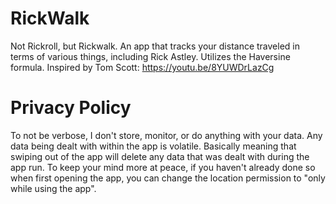 # RickWalk
Not Rickroll, but Rickwalk. An app that tracks your distance traveled 
in terms of various things, including Rick Astley. Utilizes the 
Haversine formula. Inspired by 
Tom Scott: https://youtu.be/8YUWDrLazCg

# Privacy Policy
To not be verbose, I don't store, monitor, or do anything 
with your data. Any data being dealt with within the app is 
volatile. Basically meaning that swiping out of the app will
 delete any data that was dealt with during the app run. To keep 
your mind more at peace, if you haven't
 already done so when first opening the app, you can 
change the location permission to "only while using the app".
